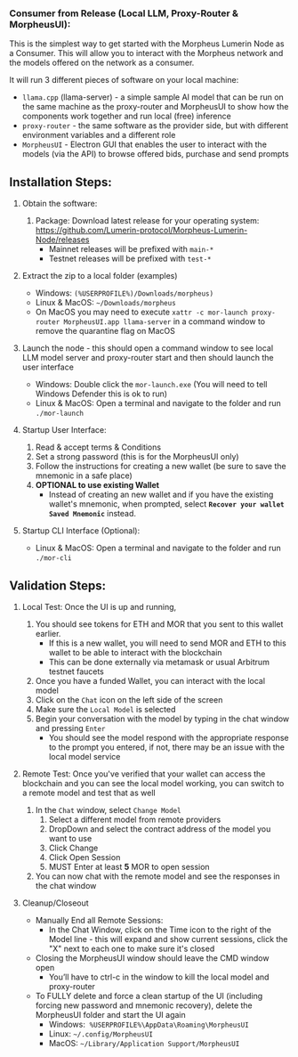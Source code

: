 ### Consumer from Release (Local LLM, Proxy-Router & MorpheusUI): 

This is the simplest way to get started with the Morpheus Lumerin Node as a Consumer.  This will allow you to interact with the Morpheus network and the models offered on the network as a consumer.

It will run 3 different pieces of software on your local machine:
* `llama.cpp` (llama-server) - a simple sample AI model that can be run on the same machine as the proxy-router and MorpheusUI to show how the components work together and run local (free) inference
* `proxy-router` - the same software as the provider side, but with different environment variables and a different role
* `MorpheusUI` - Electron GUI that enables the user to interact with the models (via the API) to browse offered bids, purchase and send prompts

## Installation Steps:
1. Obtain the software: 
    1. Package: Download latest release for your operating system: https://github.com/Lumerin-protocol/Morpheus-Lumerin-Node/releases
        * Mainnet releases will be prefixed with `main-*`
        * Testnet releases will be prefixed with `test-*` 

1. Extract the zip to a local folder (examples)
    * Windows: `(%USERPROFILE%)/Downloads/morpheus)` 
    * Linux & MacOS: `~/Downloads/morpheus`
    * On MacOS you may need to execute `xattr -c mor-launch proxy-router MorpheusUI.app llama-server` in a command window to remove the quarantine flag on MacOS

1. Launch the node - this should open a command window to see local LLM model server and proxy-router start and then should launch the user interface  
    * Windows: Double click the `mor-launch.exe` (You will need to tell Windows Defender this is ok to run) 
    * Linux & MacOS: Open a terminal and navigate to the folder and run `./mor-launch`

1. Startup User Interface: 
    1. Read & accept terms & Conditions 
    1. Set a strong password (this is for the MorpheusUI only)
    1. Follow the instructions for creating a new wallet (be sure to save the mnemonic in a safe place)
    1. **OPTIONAL to use existing Wallet** 
        - Instead of creating an new wallet and if you have the existing wallet's mnemonic, when prompted, select **`Recover your wallet Saved Mnemonic`** instead.

5. Startup CLI Interface (Optional): 
    * Linux & MacOS: Open a terminal and navigate to the folder and run `./mor-cli`

## Validation Steps:
1. Local Test: Once the UI is up and running,
    1. You should see tokens for ETH and MOR that you sent to this wallet earlier. 
        * If this is a new wallet, you will need to send MOR and ETH to this wallet to be able to interact with the blockchain 
        * This can be done externally via metamask or usual Arbitrum testnet faucets
    1. Once you have a funded Wallet, you can interact with the local model
    1. Click on the `Chat` icon on the left side of the screen
    1. Make sure the `Local Model` is selected
    1. Begin your conversation with the model by typing in the chat window and pressing `Enter`
        * You should see the model respond with the appropriate response to the prompt you entered, if not, there may be an issue with the local model service

1. Remote Test: Once you've verified that your wallet can access the blockchain and you can see the local model working, you can switch to a remote model and test that as well
    1. In the `Chat` window, select `Change Model `
        1. Select a different model from remote providers
        1. DropDown and select the contract address of the model you want to use 
        1. Click Change 
        1. Click Open Session 
        1. MUST Enter at least **5** MOR to open session 
    1. You can now chat with the remote model and see the responses in the chat window 

1. Cleanup/Closeout 
    * Manually End all Remote Sessions: 
        * In the Chat Window, click on the Time icon to the right of the Model line - this will expand and show current sessions, click the "X" next to each one to make sure it's closed 
    * Closing the MorpheusUI window should leave the CMD window open
        * You’ll have to ctrl-c in the window to kill the local model and proxy-router
    * To FULLY delete and force a clean startup of the UI (including forcing new password and mnemonic recovery), delete the MorpheusUI folder and start the UI again
        * Windows:  `%USERPROFILE%\AppData\Roaming\MorpheusUI`
        * Linux: `~/.config/MorpheusUI`
        * MacOS: `~/Library/Application Support/MorpheusUI`
